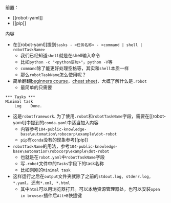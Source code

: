 前置：
- [[robot-yaml]]
- [[pip]]

内容
- 在[[robot-yaml]]提到`tasks - <任务名称> - <command | shell | robotTaskName>`
  - 我们已经知道`shell`就是在shell输入命令
  - 比如`python -c "<python语句>"`，`python -V`等
  - `command`除了能更好处理空格等，其实和`shell`本质一样
  - 那么`robotTaskName`怎么使用呢？
- 简单翻翻[beginners course](https://robocorp.com/docs/courses/beginners-course)，[cheat sheet](https://robocorp.com/docs/languages-and-frameworks/robot-framework/cheat-sheet)，大概了解什么是`.robot`
  - 最简单的只需要
```robotframework
*** Tasks ***
Minimal task
    Log    Done.
```
- 这是`robotframework`. 为了使用`.robot`和`robotTaskName`字段，需要在[[robot-yaml]]中提到的`conda.yaml`中适当加入内容
  - 内容参考`104-public-knowledge-base\automation\robocorp\example\dot-robot`
  - `pip`有`conda`没有的现象参考[[pip]]
- `robotTaskName`的用法，参考`104-public-knowledge-base\automation\robocorp\example\dot-robot`
  - 也就是在`robot.yaml`中`robotTaskName`字段
  - 写`.robot`文件中的`Tasks`字段下的task名称
  - 比如刚刚的`Minimal task`
- 这样运行之后在`output`文件夹就除了之前的`stdout.log, stderr.log, *.yaml`，还有`*.xml, *.html`
  - 其中`html`可以用浏览器打开。可以本地资源管理器处，也可以安装`open in browser`插件后`Alt+B`快捷键